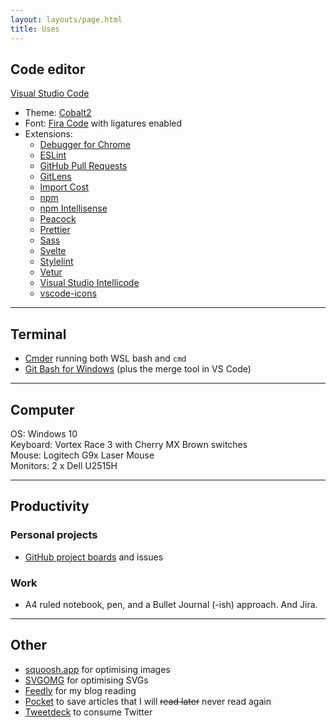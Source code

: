 ```yaml
---
layout: layouts/page.html
title: Uses
---
```


## Code editor

[Visual Studio Code](https://code.visualstudio.com/)

- Theme: [Cobalt2](https://marketplace.visualstudio.com/itemdetails?itemName=wesbos.theme-cobalt2)
- Font: [Fira Code](https://github.com/tonsky/FiraCode) with ligatures enabled
- Extensions:
  - [Debugger for Chrome](https://marketplace.visualstudio.com/itemdetails?itemName=msjsdiag.debugger-for-chrome)
  - [ESLint](https://marketplace.visualstudio.com/items?itemName=dbaeumer.vscode-eslint)
  - [GitHub Pull Requests](https://marketplace.visualstudio.com/items?itemName=GitHub.vscode-pull-request-github)
  - [GitLens](https://marketplace.visualstudio.com/items?itemName=eamodio.gitlens)
  - [Import Cost](https://marketplace.visualstudio.com/items?itemName=wix.vscode-import-cost)
  - [npm](https://marketplace.visualstudio.com/items?itemName=eg2.vscode-npm-script)
  - [npm Intellisense](https://marketplace.visualstudio.com/items?itemName=christian-kohler.npm-intellisense)
  - [Peacock](https://marketplace.visualstudio.com/itemdetails?itemName=johnpapa.vscode-peacock)
  - [Prettier](https://marketplace.visualstudio.com/items?itemName=esbenp.prettier-vscode)
  - [Sass](https://marketplace.visualstudio.com/items?itemName=robinbentley.sass-indented)
  - [Svelte](https://marketplace.visualstudio.com/items?itemName=JamesBirtles.svelte-vscode)
  - [Stylelint](https://marketplace.visualstudio.com/itemdetails?itemName=shinnn.stylelint)
  - [Vetur](https://marketplace.visualstudio.com/items?itemName=octref.vetur)
  - [Visual Studio Intellicode](https://marketplace.visualstudio.com/items?itemName=VisualStudioExptTeam.vscodeintellicode)
  - [vscode-icons](https://marketplace.visualstudio.com/items?itemName=vscode-icons-team.vscode-icons)

---

## Terminal

- [Cmder](https://cmder.net/) running both WSL bash and `cmd`
- [Git Bash for Windows](https://gitforwindows.org/) (plus the merge tool in VS Code)

---

## Computer

OS: Windows 10\
Keyboard: Vortex Race 3 with Cherry MX Brown switches\
Mouse: Logitech G9x Laser Mouse\
Monitors: 2 x Dell U2515H

---

## Productivity

### Personal projects

- [GitHub project boards](https://help.github.com/en/articles/about-project-boards) and issues

### Work

- A4 ruled notebook, pen, and a Bullet Journal (-ish) approach. And Jira.

---

## Other

- [squoosh.app](https://squoosh.app/) for optimising images
- [SVGOMG](https://jakearchibald.github.io/svgomg/) for optimising SVGs
- [Feedly](https://feedly.com/i/index) for my blog reading
- [Pocket](https://getpocket.com/) to save articles that I will <s>read later</s> never read again
- [Tweetdeck](https://tweetdeck.twitter.com/) to consume Twitter
